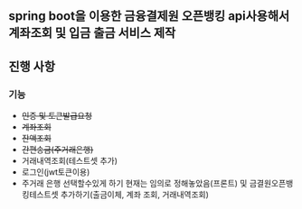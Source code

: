## spring boot을 이용한 금융결제원 오픈뱅킹 api사용해서 계좌조회 및 입금 출금 서비스 제작

<h2>진행 사항</h2>

<h3> 기능</h3>

-  ~~인증 및 토큰발급요청~~
-  ~~계좌조회~~
-  ~~잔액조회~~
-  ~~간편송금(주거래은행)~~
- 거래내역조회(테스트셋 추가)
- 로그인(jwt토큰이용)
-  주거래 은행 선택할수있게 하기 현재는 임의로 정해놓았음(프론트) 및 금결원오픈뱅킹테스트셋 추가하기(출금이체, 계좌 조회, 거래내역조회)
